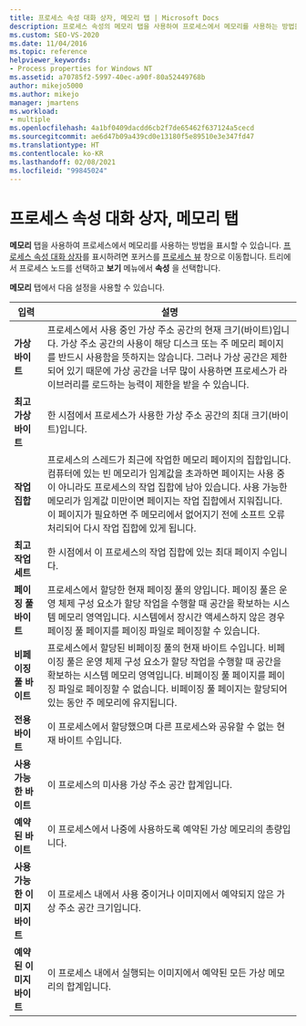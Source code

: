 ```yaml
---
title: 프로세스 속성 대화 상자, 메모리 탭 | Microsoft Docs
description: 프로세스 속성의 메모리 탭을 사용하여 프로세스에서 메모리를 사용하는 방법을 확인합니다. 사용된 공간, 공유된 공간 및 사용된 가상 공간에 대한 정보가 있습니다.
ms.custom: SEO-VS-2020
ms.date: 11/04/2016
ms.topic: reference
helpviewer_keywords:
- Process properties for Windows NT
ms.assetid: a70785f2-5997-40ec-a90f-80a52449768b
author: mikejo5000
ms.author: mikejo
manager: jmartens
ms.workload:
- multiple
ms.openlocfilehash: 4a1bf0409dacdd6cb2f7de65462f637124a5cecd
ms.sourcegitcommit: ae6d47b09a439cd0e13180f5e89510e3e347fd47
ms.translationtype: HT
ms.contentlocale: ko-KR
ms.lasthandoff: 02/08/2021
ms.locfileid: "99845024"
---
```

# <a name="memory-tab-process-properties-dialog-box"></a>프로세스 속성 대화 상자, 메모리 탭
**메모리** 탭을 사용하여 프로세스에서 메모리를 사용하는 방법을 표시할 수 있습니다. [프로세스 속성 대화 상자](../debugger/process-properties-dialog-box.md)를 표시하려면 포커스를 [프로세스 뷰](../debugger/processes-view.md) 창으로 이동합니다. 트리에서 프로세스 노드를 선택하고 **보기** 메뉴에서 **속성** 을 선택합니다.

 **메모리** 탭에서 다음 설정을 사용할 수 있습니다.

|입력|설명|
|-----------|-----------------|
|**가상 바이트**|프로세스에서 사용 중인 가상 주소 공간의 현재 크기(바이트)입니다. 가상 주소 공간의 사용이 해당 디스크 또는 주 메모리 페이지를 반드시 사용함을 뜻하지는 않습니다. 그러나 가상 공간은 제한되어 있기 때문에 가상 공간을 너무 많이 사용하면 프로세스가 라이브러리를 로드하는 능력이 제한을 받을 수 있습니다.|
|**최고 가상 바이트**|한 시점에서 프로세스가 사용한 가상 주소 공간의 최대 크기(바이트)입니다.|
|**작업 집합**|프로세스의 스레드가 최근에 작업한 메모리 페이지의 집합입니다. 컴퓨터에 있는 빈 메모리가 임계값을 초과하면 페이지는 사용 중이 아니라도 프로세스의 작업 집합에 남아 있습니다. 사용 가능한 메모리가 임계값 미만이면 페이지는 작업 집합에서 지워집니다. 이 페이지가 필요하면 주 메모리에서 없어지기 전에 소프트 오류 처리되어 다시 작업 집합에 있게 됩니다.|
|**최고 작업 세트**|한 시점에서 이 프로세스의 작업 집합에 있는 최대 페이지 수입니다.|
|**페이징 풀 바이트**|프로세스에서 할당한 현재 페이징 풀의 양입니다. 페이징 풀은 운영 체제 구성 요소가 할당 작업을 수행할 때 공간을 확보하는 시스템 메모리 영역입니다. 시스템에서 장시간 액세스하지 않은 경우 페이징 풀 페이지를 페이징 파일로 페이징할 수 있습니다.|
|**비페이징 풀 바이트**|프로세스에서 할당된 비페이징 풀의 현재 바이트 수입니다. 비페이징 풀은 운영 체제 구성 요소가 할당 작업을 수행할 때 공간을 확보하는 시스템 메모리 영역입니다. 비페이징 풀 페이지를 페이징 파일로 페이징할 수 없습니다. 비페이징 풀 페이지는 할당되어 있는 동안 주 메모리에 유지됩니다.|
|**전용 바이트**|이 프로세스에서 할당했으며 다른 프로세스와 공유할 수 없는 현재 바이트 수입니다.|
|**사용 가능한 바이트**|이 프로세스의 미사용 가상 주소 공간 합계입니다.|
|**예약된 바이트**|이 프로세스에서 나중에 사용하도록 예약된 가상 메모리의 총량입니다.|
|**사용 가능한 이미지 바이트**|이 프로세스 내에서 사용 중이거나 이미지에서 예약되지 않은 가상 주소 공간 크기입니다.|
|**예약된 이미지 바이트**|이 프로세스 내에서 실행되는 이미지에서 예약된 모든 가상 메모리의 합계입니다.|